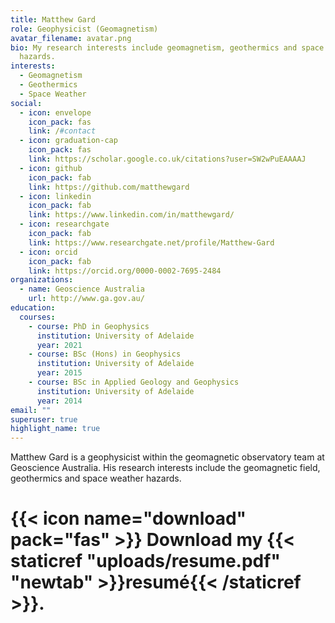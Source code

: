 ```yaml
---
title: Matthew Gard
role: Geophysicist (Geomagnetism)
avatar_filename: avatar.png
bio: My research interests include geomagnetism, geothermics and space weather
  hazards.
interests:
  - Geomagnetism
  - Geothermics
  - Space Weather
social:
  - icon: envelope
    icon_pack: fas
    link: /#contact
  - icon: graduation-cap
    icon_pack: fas
    link: https://scholar.google.co.uk/citations?user=SW2wPuEAAAAJ
  - icon: github
    icon_pack: fab
    link: https://github.com/matthewgard
  - icon: linkedin
    icon_pack: fab
    link: https://www.linkedin.com/in/matthewgard/
  - icon: researchgate
    icon_pack: fab
    link: https://www.researchgate.net/profile/Matthew-Gard
  - icon: orcid
    icon_pack: fab
    link: https://orcid.org/0000-0002-7695-2484
organizations:
  - name: Geoscience Australia
    url: http://www.ga.gov.au/
education:
  courses:
    - course: PhD in Geophysics
      institution: University of Adelaide
      year: 2021
    - course: BSc (Hons) in Geophysics
      institution: University of Adelaide
      year: 2015
    - course: BSc in Applied Geology and Geophysics
      institution: University of Adelaide
      year: 2014
email: ""
superuser: true
highlight_name: true
---
```

Matthew Gard is a geophysicist within the geomagnetic observatory team at Geoscience Australia. His research interests include the geomagnetic field, geothermics and space weather hazards.

# {{< icon name="download" pack="fas" >}} Download my {{< staticref "uploads/resume.pdf" "newtab" >}}resumé{{< /staticref >}}.